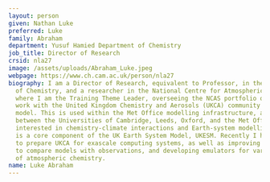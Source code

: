 ```yaml
---
layout: person
given: Nathan Luke
preferred: Luke
family: Abraham
department: Yusuf Hamied Department of Chemistry
job_title: Director of Research
crsid: nla27
image: /assets/uploads/Abraham_Luke.jpeg
webpage: https://www.ch.cam.ac.uk/person/nla27
biography: I am a Director of Research, equivalent to Professor, in the Department
  of Chemistry, and a researcher in the National Centre for Atmospheric Science (NCAS)
  where I am the Training Theme Leader, overseeing the NCAS portfolio of short courses.  I
  work with the United Kingdom Chemistry and Aerosols (UKCA) community chemistry-aerosol
  model. This is used within the Met Office modelling infrastructure, and is a collaboration
  between the Universities of Cambridge, Leeds, Oxford, and the Met Office.  I am
  interested in chemistry-climate interactions and Earth-system modelling, and UKCA
  is a core component of the UK Earth System Model, UKESM. Recently I have been working
  to prepare UKCA for exascale computing systems, as well as improving our ability
  to compare models with observations, and developing emulators for various aspects
  of atmospheric chemistry.
name: Luke Abraham
---
```

